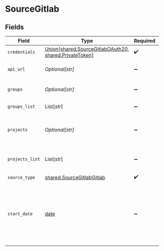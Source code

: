 # SourceGitlab


## Fields

| Field                                                                                                                                                                                                          | Type                                                                                                                                                                                                           | Required                                                                                                                                                                                                       | Description                                                                                                                                                                                                    | Example                                                                                                                                                                                                        |
| -------------------------------------------------------------------------------------------------------------------------------------------------------------------------------------------------------------- | -------------------------------------------------------------------------------------------------------------------------------------------------------------------------------------------------------------- | -------------------------------------------------------------------------------------------------------------------------------------------------------------------------------------------------------------- | -------------------------------------------------------------------------------------------------------------------------------------------------------------------------------------------------------------- | -------------------------------------------------------------------------------------------------------------------------------------------------------------------------------------------------------------- |
| `credentials`                                                                                                                                                                                                  | [Union[shared.SourceGitlabOAuth20, shared.PrivateToken]](../../models/shared/sourcegitlabauthorizationmethod.md)                                                                                               | :heavy_check_mark:                                                                                                                                                                                             | N/A                                                                                                                                                                                                            |                                                                                                                                                                                                                |
| `api_url`                                                                                                                                                                                                      | *Optional[str]*                                                                                                                                                                                                | :heavy_minus_sign:                                                                                                                                                                                             | Please enter your basic URL from GitLab instance.                                                                                                                                                              | gitlab.com                                                                                                                                                                                                     |
| `groups`                                                                                                                                                                                                       | *Optional[str]*                                                                                                                                                                                                | :heavy_minus_sign:                                                                                                                                                                                             | [DEPRECATED] Space-delimited list of groups. e.g. airbyte.io.                                                                                                                                                  | airbyte.io                                                                                                                                                                                                     |
| `groups_list`                                                                                                                                                                                                  | List[*str*]                                                                                                                                                                                                    | :heavy_minus_sign:                                                                                                                                                                                             | List of groups. e.g. airbyte.io.                                                                                                                                                                               | airbyte.io                                                                                                                                                                                                     |
| `projects`                                                                                                                                                                                                     | *Optional[str]*                                                                                                                                                                                                | :heavy_minus_sign:                                                                                                                                                                                             | [DEPRECATED] Space-delimited list of projects. e.g. airbyte.io/documentation meltano/tap-gitlab.                                                                                                               | airbyte.io/documentation                                                                                                                                                                                       |
| `projects_list`                                                                                                                                                                                                | List[*str*]                                                                                                                                                                                                    | :heavy_minus_sign:                                                                                                                                                                                             | Space-delimited list of projects. e.g. airbyte.io/documentation meltano/tap-gitlab.                                                                                                                            | airbyte.io/documentation                                                                                                                                                                                       |
| `source_type`                                                                                                                                                                                                  | [shared.SourceGitlabGitlab](../../models/shared/sourcegitlabgitlab.md)                                                                                                                                         | :heavy_check_mark:                                                                                                                                                                                             | N/A                                                                                                                                                                                                            |                                                                                                                                                                                                                |
| `start_date`                                                                                                                                                                                                   | [date](https://docs.python.org/3/library/datetime.html#date-objects)                                                                                                                                           | :heavy_minus_sign:                                                                                                                                                                                             | The date from which you'd like to replicate data for GitLab API, in the format YYYY-MM-DDT00:00:00Z. Optional. If not set, all data will be replicated. All data generated after this date will be replicated. | 2021-03-01T00:00:00Z                                                                                                                                                                                           |